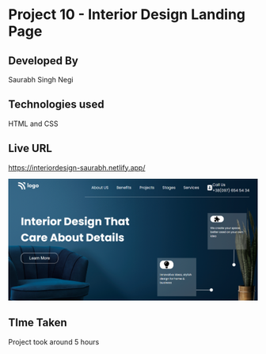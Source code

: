 # Project 10 - Interior Design Landing Page

## Developed By  
Saurabh Singh Negi

## Technologies used  
HTML and CSS 

## Live URL
https://interiordesign-saurabh.netlify.app/

![image](./final_look.png) 

## TIme Taken

Project took around 5 hours	